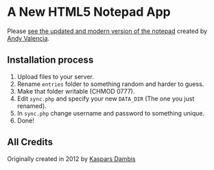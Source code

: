 # A New HTML5 Notepad App

Please [see the updated and modern version of the notepad](http://sources.vsta.org:7100/notepad/index) created by [Andy Valencia](https://github.com/vandys).


## Installation process

1. Upload files to your server.
2. Rename `entries` folder to something random and harder to guess.
3. Make that folder writable (CHMOD 0777).
4. Edit `sync.php` and specify your new `DATA_DIR` (The one you just renamed).
5. In `sync.php` change username and password to something unique.
6. Done!


## All Credits

Originally created in 2012 by [Kaspars Dambis](https://kaspars.net)
